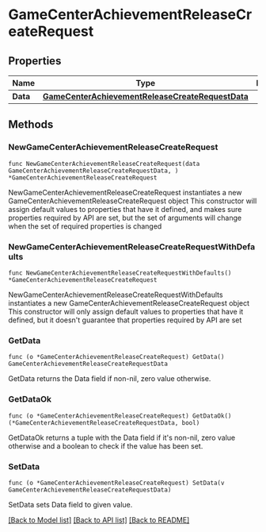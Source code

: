 # GameCenterAchievementReleaseCreateRequest

## Properties

Name | Type | Description | Notes
------------ | ------------- | ------------- | -------------
**Data** | [**GameCenterAchievementReleaseCreateRequestData**](GameCenterAchievementReleaseCreateRequestData.md) |  | 

## Methods

### NewGameCenterAchievementReleaseCreateRequest

`func NewGameCenterAchievementReleaseCreateRequest(data GameCenterAchievementReleaseCreateRequestData, ) *GameCenterAchievementReleaseCreateRequest`

NewGameCenterAchievementReleaseCreateRequest instantiates a new GameCenterAchievementReleaseCreateRequest object
This constructor will assign default values to properties that have it defined,
and makes sure properties required by API are set, but the set of arguments
will change when the set of required properties is changed

### NewGameCenterAchievementReleaseCreateRequestWithDefaults

`func NewGameCenterAchievementReleaseCreateRequestWithDefaults() *GameCenterAchievementReleaseCreateRequest`

NewGameCenterAchievementReleaseCreateRequestWithDefaults instantiates a new GameCenterAchievementReleaseCreateRequest object
This constructor will only assign default values to properties that have it defined,
but it doesn't guarantee that properties required by API are set

### GetData

`func (o *GameCenterAchievementReleaseCreateRequest) GetData() GameCenterAchievementReleaseCreateRequestData`

GetData returns the Data field if non-nil, zero value otherwise.

### GetDataOk

`func (o *GameCenterAchievementReleaseCreateRequest) GetDataOk() (*GameCenterAchievementReleaseCreateRequestData, bool)`

GetDataOk returns a tuple with the Data field if it's non-nil, zero value otherwise
and a boolean to check if the value has been set.

### SetData

`func (o *GameCenterAchievementReleaseCreateRequest) SetData(v GameCenterAchievementReleaseCreateRequestData)`

SetData sets Data field to given value.



[[Back to Model list]](../README.md#documentation-for-models) [[Back to API list]](../README.md#documentation-for-api-endpoints) [[Back to README]](../README.md)


